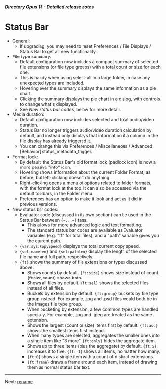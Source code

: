 ##### Directory Opus 13 - Detailed release notes

# Status Bar

- General:
  - If upgrading, you may need to reset Preferences / File Displays / Status Bar to get all new functionality.
- File type summary:
  - Default configuration now includes a compact summary of selected file extensions (or file type groups) with a total count or size for each one.
  - This is handy when using select-all in a large folder, in case any unexpected types are included.
  - Hovering over the summary displays the same information as a pie chart.
  - Clicking the summary displays the pie chart in a dialog, with controls to change what's displayed.
  - See *New status bar codes*, below for more detail.
- Media duration:
  - Default configuration now includes selected and total audio/video duration.
  - Status Bar no longer triggers audio/video duration calculation by default, and instead only displays that information if a column in the file display has already triggered it.
  - You can change this via Preferences / Miscellaneous / Advanced: \[Behavior\] status_metadata_trigger.
- Format lock:
  - By default, the Status Bar's old format lock (padlock icon) is now a more passive "info" icon.
  - Hovering shows information about the current Folder Format, as before, but left-clicking doesn't do anything.
  - Right-clicking opens a menu of options related to folder formats, with the format lock at the top. It can also be accessed via the default toolbars, in the Folder menu.
  - Preferences has an option to make it look and act as it did in previous versions.
- New status bar codes:
  - Evaluator code (discussed in its own section) can be used in the Status Bar between `{=...=}` tags.
    - This allows for more advanced logic and text formatting.
    - The standard status bar codes are available as Evaluator variables (e.g. "tf" for total files), and a "path" variable gives you the current path.
  - `{var:sys:CopySpeed}` displays the total current copy speed.
  - `{sel:namelen}` and `{sel:pathlen}` display the length of the selected file name and full path, respectively.
  - `{ft}` shows the summary of file extensions or types discussed above:
    - Shows counts by default. `{ft:size}` shows size instead of count. {ft:size,count} shows both.
    - Shows all files by default. `{ft:sel}` shows the selected files instead of all files.
    - Buckets by extension by default. `{ft:group}` buckets by file type group instead. For example, .jpg and .psd files would both be in the Images file type group.
    - When bucketing by extension, a few common types are handled specially. For example, .jpg and .jpeg are treated as the same extension.
    - Shows the largest (count or size) items first by default. `{ft:asc}` shows the smallest items first instead.
    - When many types are selected, aggregates the smaller ones into a single item like "3 more". `{ft:only}` hides the aggregate item.
    - Shows up to three items (plus the aggregate) by default. `{ft:5}` increases it to five. `{ft:-1}` shows all items, no matter how many.
    - `{ft:0}` shows a single item with a count of distinct extensions.
    - `{ft:frame}` draws a frame around each item, instead of drawing them as normal status bar text.

------------------------------------------------------------------------

Next: [rename](/Manual/release_history/opus13_detailed/rename.md)

